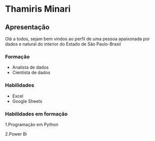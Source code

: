 # Thamiris Minari

## Apresentação
Olá a todos, sejam bem vindos ao perfil de uma pessoa apaixonada por dados e natural do interior do Estado de São Paulo-Brasil

### Formação
- Analista de dados
- Cientista de dados

### Habilidades
- Excel
- Google Sheets

### Habilidades em formação
1.Programação em Python

2.Power Bi
